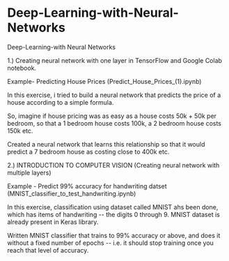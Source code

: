 # Deep-Learning-with-Neural-Networks

Deep-Learning-with Neural Networks

1.) Creating neural network with one layer in TensorFlow and Google Colab notebook.

Example- Predicting House Prices (Predict_House_Prices_(1).ipynb)

In this exercise, i tried to build a neural network that predicts the price of a house according to a simple formula.

So, imagine if house pricing was as easy as a house costs 50k + 50k per bedroom, so that a 1 bedroom house costs 100k, a 2 bedroom house costs 150k etc.

 Created a neural network that learns this relationship so that it would predict a 7 bedroom house as costing close to 400k etc.


2.) INTRODUCTION TO COMPUTER VISION (Creating neural network with multiple layers)

Example - Predict 99% accuracy for handwriting datset (MNIST_classifier_to_test_handwriting.ipynb)

In this exercise, classification using dataset called MNIST ahs been done, which has items of handwriting -- the digits 0 through 9. MNIST dataset is already present in Keras library. 

Written MNIST classifier that trains to 99% accuracy or above, and does it without a fixed number of epochs -- i.e. it should stop training once you reach that level of accuracy.



